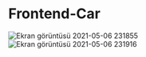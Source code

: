 # Frontend-Car
![Ekran görüntüsü 2021-05-06 231855](https://user-images.githubusercontent.com/78070798/117361576-8137cd00-aeba-11eb-9547-68136c447cc4.png)
![Ekran görüntüsü 2021-05-06 231916](https://user-images.githubusercontent.com/78070798/117361594-86951780-aeba-11eb-9573-f8c42f19ac16.png)
